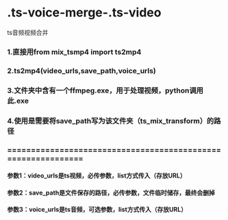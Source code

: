 # .ts-voice-merge-.ts-video
ts音频视频合并
### 1.直接用from mix_tsmp4 import ts2mp4
### 2.ts2mp4(video_urls,save_path,voice_urls) 

### 3.文件夹中含有一个ffmpeg.exe，用于处理视频，python调用此.exe
### 4.使用是需要将save_path写为该文件夹（ts_mix_transform）的路径
### =============================================================

#### 参数1：video_urls是ts视频，必传参数，list方式传入（存放URL）
#### 参数2：save_path是文件保存的路径，必传参数，文件临时储存，最终会删掉
#### 参数3：voice_urls是ts音频，可选参数，list方式传入（存放URL）
